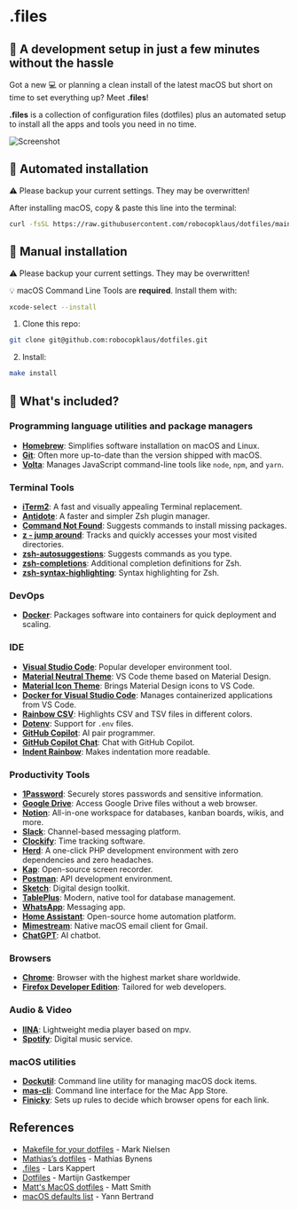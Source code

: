 # .files

## 🚀 A development setup in just a few minutes without the hassle

Got a new 💻 or planning a clean install of the latest macOS but short on time to set everything up? Meet **.files**!

**.files** is a collection of configuration files (dotfiles) plus an automated setup to install all the apps and tools you need in no time.

![Screenshot](https://raw.githubusercontent.com/robocopklaus/dotfiles/main/screenshot.png)

## 🤖 Automated installation

⚠️ Please backup your current settings. They may be overwritten!

After installing macOS, copy & paste this line into the terminal:

```sh
curl -fsSL https://raw.githubusercontent.com/robocopklaus/dotfiles/main/scripts/remote-install.sh | bash
```

## 🐢 Manual installation

⚠️ Please backup your current settings. They may be overwritten!

💡 macOS Command Line Tools are **required**. Install them with:

```sh
xcode-select --install
```

1. Clone this repo:

  ```sh
  git clone git@github.com:robocopklaus/dotfiles.git
  ```

2. Install:

  ```sh
  make install
  ```

## 🧐 What's included?

### Programming language utilities and package managers

- **[Homebrew](https://github.com/Homebrew/brew)**: Simplifies software installation on macOS and Linux.
- **[Git](https://github.com/git/git)**: Often more up-to-date than the version shipped with macOS.
- **[Volta](https://github.com/volta-cli/volta)**: Manages JavaScript command-line tools like `node`, `npm`, and `yarn`.

### Terminal Tools

- **[iTerm2](https://github.com/gnachman/iTerm2)**: A fast and visually appealing Terminal replacement.
- **[Antidote](https://github.com/mattmc3/antidote)**: A faster and simpler Zsh plugin manager.
- **[Command Not Found](https://github.com/Homebrew/homebrew-command-not-found)**: Suggests commands to install missing packages.
- **[z - jump around](https://github.com/ohmyzsh/ohmyzsh/tree/master/plugins/z)**: Tracks and quickly accesses your most visited directories.
- **[zsh-autosuggestions](https://github.com/zsh-users/zsh-autosuggestions)**: Suggests commands as you type.
- **[zsh-completions](https://github.com/zsh-users/zsh-completions)**: Additional completion definitions for Zsh.
- **[zsh-syntax-highlighting](https://github.com/zsh-users/zsh-syntax-highlighting)**: Syntax highlighting for Zsh.

### DevOps

- **[Docker](https://www.docker.com)**: Packages software into containers for quick deployment and scaling.

### IDE

- **[Visual Studio Code](https://github.com/microsoft/vscode)**: Popular developer environment tool.
- **[Material Neutral Theme](https://github.com/bernardodsanderson/material-neutral-theme)**: VS Code theme based on Material Design.
- **[Material Icon Theme](https://github.com/PKief/vscode-material-icon-theme)**: Brings Material Design icons to VS Code.
- **[Docker for Visual Studio Code](https://github.com/microsoft/vscode-docker)**: Manages containerized applications from VS Code.
- **[Rainbow CSV](https://github.com/mechatroner/vscode_rainbow_csv)**: Highlights CSV and TSV files in different colors.
- **[Dotenv](https://github.com/mikestead/vscode-dotenv)**: Support for `.env` files.
- **[GitHub Copilot](https://github.com/github/copilot)**: AI pair programmer.
- **[GitHub Copilot Chat](https://github.com/github/copilot-chat)**: Chat with GitHub Copilot.
- **[Indent Rainbow](https://github.com/oderwat/vscode-indent-rainbow)**: Makes indentation more readable.

### Productivity Tools

- **[1Password](https://1password.com)**: Securely stores passwords and sensitive information.
- **[Google Drive](https://www.google.com/drive/download/)**: Access Google Drive files without a web browser.
- **[Notion](https://www.notion.so)**: All-in-one workspace for databases, kanban boards, wikis, and more.
- **[Slack](https://slack.com)**: Channel-based messaging platform.
- **[Clockify](https://clockify.me)**: Time tracking software.
- **[Herd](https://herd.laravel.com)**: A one-click PHP development environment with zero dependencies and zero headaches.
- **[Kap](https://getkap.co)**: Open-source screen recorder.
- **[Postman](https://www.postman.com)**: API development environment.
- **[Sketch](https://www.sketch.com)**: Digital design toolkit.
- **[TablePlus](https://tableplus.com)**: Modern, native tool for database management.
- **[WhatsApp](https://www.whatsapp.com)**: Messaging app.
- **[Home Assistant](https://www.home-assistant.io)**: Open-source home automation platform.
- **[Mimestream](https://mimestream.com)**: Native macOS email client for Gmail.
- **[ChatGPT](https://chat.openai.com)**: AI chatbot.

### Browsers

- **[Chrome](https://www.google.com/chrome/)**: Browser with the highest market share worldwide.
- **[Firefox Developer Edition](https://www.mozilla.org/firefox/developer/)**: Tailored for web developers.

### Audio & Video

- **[IINA](https://github.com/iina/iina)**: Lightweight media player based on mpv.
- **[Spotify](https://www.spotify.com)**: Digital music service.

### macOS utilities

- **[Dockutil](https://github.com/kcrawford/dockutil)**: Command line utility for managing macOS dock items.
- **[mas-cli](https://github.com/mas-cli/mas)**: Command line interface for the Mac App Store.
- **[Finicky](https://github.com/johnste/finicky)**: Sets up rules to decide which browser opens for each link.

## References

- [Makefile for your dotfiles](https://polothy.github.io/post/2018-10-09-makefile-dotfiles/) - Mark Nielsen
- [Mathias’s dotfiles](https://github.com/mathiasbynens/dotfiles) - Mathias Bynens
- [.files](https://github.com/webpro/dotfiles) - Lars Kappert
- [Dotfiles](https://github.com/martijngastkemper/dotfiles) - Martijn Gastkemper
- [Matt's MacOS dotfiles](https://github.com/mattorb/dotfiles) - Matt Smith
- [macOS defaults list](https://macos-defaults.com) - Yann Bertrand

